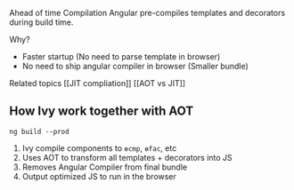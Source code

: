 Ahead of time Compilation 
Angular pre-compiles templates and decorators during build time.

Why?
- Faster startup (No need to parse template in browser)
- No need to ship angular compiler in browser (Smaller bundle)

Related topics  [[JIT compliation]] 
[[AOT vs JIT]]


## How Ivy work together with AOT

`ng build --prod`

1. Ivy compile components to `ɵcmp`, `ɵfac`, etc
2. Uses AOT to transform all templates + decorators into JS
3. Removes Angular Compiler from final bundle
4. Output optimized JS to run in the browser

